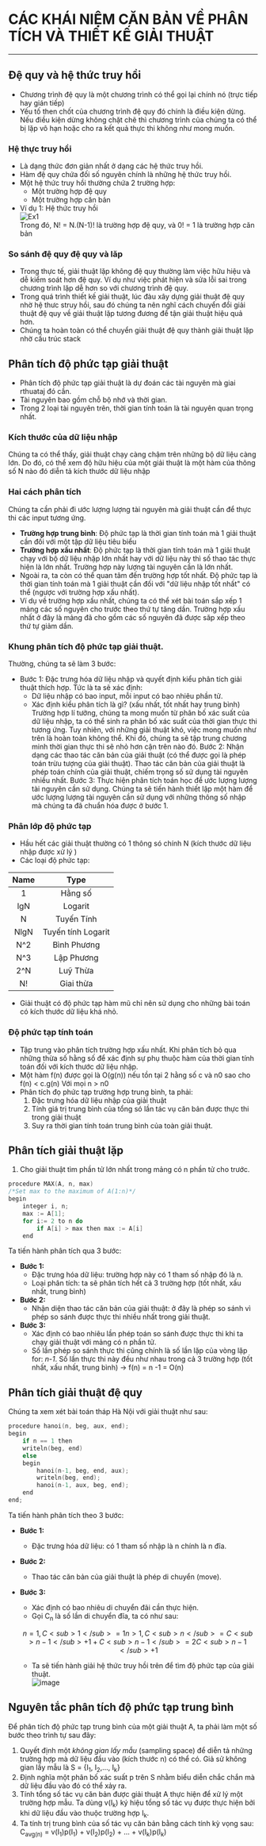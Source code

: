 # CÁC KHÁI NIỆM CĂN BẢN VỀ PHÂN TÍCH VÀ THIẾT KẾ GIẢI THUẬT
---
## Đệ quy và hệ thức truy hồi  
- Chương trình đệ quy là một chương trình có thể gọi lại chính nó (trực tiếp hay gián tiếp)
- Yếu tố then chốt của chương trình đệ quy đó chính là điều kiện dừng. Nếu điều kiện dừng không chặt chẽ thì chương trình của chúng ta có thể bị lặp vô hạn hoặc cho ra kết quả thực thi không như mong muốn.
### Hệ thực truy hồi
- Là dạng thức đơn giản nhất ở dạng các hệ thức truy hồi.
- Hàm  đệ quy chứa đối số nguyên chính là những hệ thức truy hồi.
- Một hệ thức truy hồi thường chứa 2 trường hợp:
    - Một trường hợp đệ quy
    - Một trường hợp căn bản
- Ví dụ 1: Hệ thức truy hồi  
![Ex1](./Images/ex1.png)  
Trong đó, N! = N.(N-1)! là trường hợp đệ quy, và 0! = 1 là trường hợp căn bản  

### So sánh đệ quy đệ quy và lăp  
- Trong thực tế, giải thuật lặp không đệ quy thường làm việc hữu hiệu và dễ kiểm soát hơn đệ quy. Ví dụ như việc phát hiện và sửa lỗi sai trong chương trình lặp dễ hơn so với chương trình đệ quy.  
- Trong quá trình thiết kế giải thuật, lúc đàu xây dựng giải thuật đệ quy nhờ hệ thưc struy hồi, sau đó chúng ta nên nghĩ cách chuyển đổi giải thuật đệ quy về giải thuật lặp tương đương để tận giải thuật hiệu quả hơn.  
- Chúng ta hoàn toàn có thể chuyển giải thuật đệ quy thành giải thuật lặp nhờ cấu trúc stack

## Phân tích độ phức tạp giải thuật  
- Phân tích độ phức tạp giải thuật là dự đoán các tài nguyên mà giai rthuataj đó cần.
- Tài nguyên bao gồm chỗ bộ nhớ và thời gian.
- Trong 2 loại tài nguyên trên, thời gian tính toán là tài nguyên quan trọng nhất.  

### Kích thước của dữ liệu nhập
Chúng ta có thể thấy, giải thuật chạy càng chậm trên những bộ dữ liệu càng lớn. Do đó, có thể xem độ hữu hiệu của một giải thuật là một hàm của thông số N nào đó diễn tả kích thước dữ liệu nhập  

### Hai cách phân tích  
Chúng ta cần phải đi ước lượng lượng tài nguyên mà giải thuật cần để thực thi các input tương ứng.  

- **Trường hợp trung bình**: Độ phức tạp là thời gian tính toán mà 1 giải thuật cần đối với một tập dữ liệu tiêu biểu  
- **Trường hợp xấu nhất**: Độ phức tạp là thời gian tính toán mà 1 giải thuật chạy với bộ dữ liệu nhập lớn nhất hay với dữ liệu này thì số thao tác thực hiện là lớn nhất. Trường hợp này lượng tài nguyên cần là lớn nhất.  
- Ngoài ra, ta còn có thể quan tâm đến trường hợp tốt nhất. Độ phức tạp là thời gian tính toán mà 1 giải thuật cần đối với "dữ liệu nhập tốt nhất" có thể (ngược với trường hợp xấu nhất).  
- Ví dụ về trường hợp xấu nhất, chúng ta có thể xét bài toán sắp xếp 1 mảng các số nguyên cho trước theo thứ tự tăng dần. Trường hợp xấu nhất ở đây là mảng đã cho gồm các số nguyên đã được săp xếp theo thứ tự giảm dần.  

### Khung phân tích độ phức tạp giải thuật.
Thường, chúng ta sẽ làm 3 bước:  
- Bước 1: Đặc trưng hóa dữ liệu nhập và quyết định kiểu phân tích giải thuật thích hợp. Tức là ta sẽ xác định:  
    - Dữ liệu nhập có bao input, mỗi input có bao nhiêu phần tử.  
    - Xác định kiểu phân tích là gì? (xấu nhất, tốt nhất hay trung bình)  
Trường hợp lí tưởng, chúng ta mong muốn từ phân bố xác suất của dữ liệu nhập, ta có thể sinh ra phân bố xác suất của thời gian thực thi tương ứng.
Tuy nhiên, với những giải thuật khó, việc mong muốn như trên là hoàn toàn không thể. Khi đó, chúng ta sẽ tập trung chương minh thời gian thực thi sẽ nhỏ hơn cận trên nào đó.
Bước 2: Nhận dạng các thao tác căn bản của giải thuật (có thể được gọi là phép toán trừu tượng của giải thuật). Thao tác căn bản của giải thuật là phép toán chính của giải thuật, chiếm trọng số sử dụng tài nguyên nhiều nhất.
Bước 3: Thực hiện phân tích toán học để ước lượng lượng tài nguyên cần sử dụng. Chúng ta sẽ tiến hành thiết lập một hàm để ước lượng lượng tài nguyên cần sử dụng với những thông số nhập mà chúng ta đã chuẩn hóa được ở bước 1.  
### Phân lớp độ phức tạp  
- Hầu hết các giải thuật thường có 1 thông só chính N (kích thước dữ liệu nhập được xử lý )  
- Các loại độ phức tạp:  

| Name | Type |
| :---: | :---: |
| 1 | Hằng số |
| lgN | Logarit |
| N | Tuyến Tính |
| NlgN | Tuyến tính Logarit |
| N^2 | Bình Phương |
| N^3 | Lập Phương |
| 2^N | Luỹ Thừa |
| N! | Giai thừa |  

- Giải thuật có độ phức tạp hàm mũ chỉ nên sử dụng cho những bài toán có kích thước dữ liệu khá nhỏ.  

### Độ phức tạp tính toán
- Tập trung vào phân tích trường hợp xấu nhất. Khi phân tích bỏ qua những thừa số hằng số để xác định sự phụ thuộc hàm của thời gian tính toán đối với kích thước dữ liệu nhập.  
- Một hàm f(n) được gọi là O(g(n)) nếu tồn tại 2 hằng số c và n0 sao cho f(n) < c.g(n) Với mọi n > n0  
- Phân tích đọ phức tạp trường hợp trung bình, ta phải:  
    1. Đặc trưng hóa dữ liệu nhập của giải thuật
    2. Tính giá trị trung bình của tổng só lần tác vụ căn bản được thực thi trong giải thuật
    3. Suy ra thời gian tính toán trung bình của toàn giải thuật.


## Phân tích giải thuật lặp
1. Cho giải thuật tìm phần tử lớn nhất trong mảng có n phần tử cho trước.  

```c
procedure MAX(A, n, max)
/*Set max to the maximum of A(1:n)*/
begin
    integer i, n;
    max := A[1];
    for i:= 2 to n do
        if A[i] > max then max := A[i]
    end
``` 

Ta tiến hành phân tích qua 3 bước:  
- **Bước 1:**  
    - Đặc trưng hóa dữ liệu: trường hợp này có 1 tham số nhập đó là n.  
    - Loại phân tích: ta sẽ phân tích hết cả 3 trường hợp (tốt nhất, xấu nhất, trung bình)  
- **Bước 2:**  
    - Nhận diện thao tác căn bản của giải thuật: ở đây là phép so sánh vì phép so sánh được thực thi nhiều nhất trong giải thuật.  
- **Bước 3:**  
    - Xác định có bao nhiêu lần phép toán so sánh được thực thi khi ta chạy giải thuật với mảng có n phần tử.  
    - Số lần phép so sánh thực thi cũng chính là số  lần lặp của vòng lặp for: *n-1*. Số lần thực thi này đều như nhau trong cả 3 trường hợp (tốt nhất, xấu nhất, trung bình) &#8594; f(n) = n -1 = O(n)  

## Phân tích giải thuật đệ quy 
Chúng ta xem xét bài toán tháp Hà Nội với giải thuật như sau:  

```c
procedure hanoi(n, beg, aux, end);
begin
    if n == 1 then
    writeln(beg, end)
    else
    begin
        hanoi(n-1, beg, end, aux);
        writeln(beg, end);
        hanoi(n-1, aux, beg, end);
    end
end;
```  

Ta tiến hành phân tích theo 3 bước:  
- **Bước 1:**  
    - Đặc trưng hóa dữ liệu: có 1 tham số nhập là n chính là n đĩa.  
- **Bước 2:**  
    - Thao tác căn bản của giải thuật là phép di chuyển (move).  
- **Bước 3:**  
    - Xác định có bao nhiêu di chuyển đãi cần thực hiện.  
    - Gọi C<sub>n</sub> là số lần di chuyển đĩa, ta có như sau:  

    ```math
    n = 1, C<sub>1</sub> = 1
    n > 1, C<sub>n</sub> = C<sub>n-1</sub> + 1 + C<sub>n-1</sub> = 2C<sub>n-1</sub> + 1
    ```
    - Ta sẽ tiến hành giải hệ thức truy hồi trên để tìm độ phức tạp của giải thuật.  
    ![image](https://bitly.com.vn/u2je8l)



## Nguyên tắc phân tích độ phức tạp trung bình  
Để phân tích độ phức tạp trung bình của một giải thuật A, ta phải làm một số bước theo trình tự sau đây:  
1. Quyết định một *không gian lấy mẫu* (sampling space) để diễn tả những trường hợp mà dữ liệu đầu vào (kích thước n) có thể có. Giả sử không gian lấy mẫu là S = {I<sub>1</sub>, I<sub>2</sub>,..., I<sub>k</sub>}  
2. Định nghĩa một phân bố xác suất p trên S nhằm biểu diễn chắc chắn mà dữ liệu đầu vào đó có thể xảy ra.  
3. Tính tổng số tác vụ căn bản được giải thuật A thực hiện để xử lý một trường hợp mẫu. Ta dùng v(I<sub>k</sub>) ký hiệu tổng số tác vụ được thực hiện bởi khi dữ liệu đầu vào thuộc trường hợp I<sub>k</sub>.  
4. Ta tính trị trung bình của số tác vụ căn bản bằng cách tính kỳ vọng sau:  
C<sub>avg(n)</sub> = v(I<sub>1</sub>)p(I<sub>1</sub>) + v(I<sub>2</sub>)p(I<sub>2</sub>) + ... + v(I<sub>k</sub>)p(I<sub>k</sub>)




